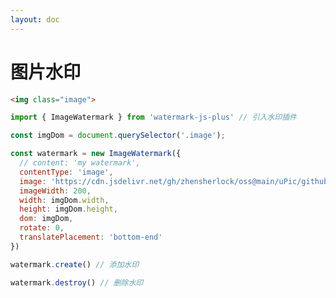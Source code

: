 ```yaml
---
layout: doc
---
```

# 图片水印

<script setup lang="ts">
import VPButton from 'vitepress/dist/client/theme-default/components/VPButton.vue';
import { onMounted, ref } from 'vue';
import { ImageWatermark } from '../../../src';
import imageSrc from '../../public/image.png';

let watermark = null;
let imgDom = null;
const isFirst = ref(true);

onMounted(() => {
  imgDom = document.querySelector('.image');
  imgDom.addEventListener('load', () => {
    if (!isFirst.value) {
      return
    }
    watermark = new ImageWatermark({
      // content: 'my watermark',
      contentType: 'image',
      image: 'https://cdn.jsdelivr.net/gh/zhensherlock/oss@main/uPic/github-mkWBiK.png',
      imageWidth: 200,
      width: imgDom.width,
      height: imgDom.height,
      dom: imgDom,
      rotate: 0,
      translatePlacement: 'bottom-end'
    });
    isFirst.value = false
  });
});

const handleAddWatermark = () => {
  watermark.create();
};
const handleRemoveWatermark = () => {
  watermark.destroy();
};
</script>
```html
<img class="image">
```

```js
import { ImageWatermark } from 'watermark-js-plus' // 引入水印插件

const imgDom = document.querySelector('.image');

const watermark = new ImageWatermark({
  // content: 'my watermark',
  contentType: 'image',
  image: 'https://cdn.jsdelivr.net/gh/zhensherlock/oss@main/uPic/github-mkWBiK.png',
  imageWidth: 200,
  width: imgDom.width,
  height: imgDom.height,
  dom: imgDom,
  rotate: 0,
  translatePlacement: 'bottom-end'
})

watermark.create() // 添加水印

watermark.destroy() // 删除水印
```
<div>
  <img class="image" :src="imageSrc">
</div>
<el-space style="margin-top: 10px;">
  <VPButton text="添加水印" @click="handleAddWatermark"></VPButton>
  <VPButton text="删除水印" @click="handleRemoveWatermark"></VPButton>
</el-space>
